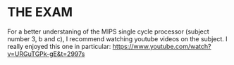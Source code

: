 # THE EXAM

For a better understaning of the MIPS single cycle processor (subject number 3, b and c), I recommend watching youtube videos on the subject. I really enjoyed this one in particular: https://www.youtube.com/watch?v=URGuTGPk-gE&t=2997s
